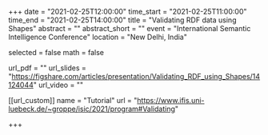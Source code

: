 +++
date = "2021-02-25T12:00:00"
time_start = "2021-02-25T11:00:00"
time_end = "2021-02-25T14:00:00"
title = "Validating RDF data using Shapes"
abstract = ""
abstract_short = ""
event = "International Semantic Intelligence Conference"
location = "New Delhi, India"

selected = false
math = false

url_pdf = ""
url_slides = "https://figshare.com/articles/presentation/Validating_RDF_using_Shapes/14124044"
url_video = ""

[[url_custom]]
name = "Tutorial"
url = "https://www.ifis.uni-luebeck.de/~groppe/isic/2021/program#Validating"

+++